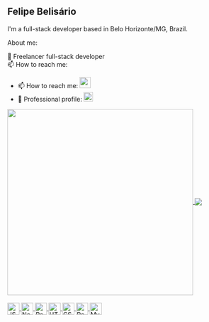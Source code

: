 ## Felipe Belisário

I'm a full-stack developer based in Belo Horizonte/MG, Brazil.

About me:
<div heigth="16px" style="display: flex, align_items: center, margin: 0 12px">
  💼 Freelancer full-stack developer
</div>
<div heigth="16px" style="display: flex, align_items: center, margin: 0 12px">
  📫 How to reach me:
</div>

- 📫 How to reach me:
<a href="mailto:fbelisario@gmail.com"><img heigth="23" width="25" src="https://upload.wikimedia.org/wikipedia/commons/thumb/8/8c/Gmail_Icon_%282013-2020%29.svg/2560px-Gmail_Icon_%282013-2020%29.svg.png" /></a>
- 💼 Professional profile:
<a href="https://www.linkedin.com/in/felipebelisario"><img heigth="21" width="21" src="https://cdn.jsdelivr.net/gh/devicons/devicon/icons/linkedin/linkedin-original.svg" /></a>
  
<div heigth="180em" style="display: inline_block, gap: 12px">
  <a href="https://github.com/fsbelisario">
  <img heigth="100%" width="419" align="center" src="https://github-readme-stats.vercel.app/api?username=fsbelisario&show_icons=true&theme=dark&include_all_commits=true&count_private=true"/>
  <img heigth="100%" align="center" src="https://github-readme-stats.vercel.app/api/top-langs/?username=fsbelisario&layout=compact&langs_count=16&theme=dark"/>
</div>
  
<div style="display: inline_block, margin: 12px"><br>
  <img align="center" alt="JS" title="JavaScript" heigth="20" width="27" src="https://cdn.jsdelivr.net/gh/devicons/devicon/icons/javascript/javascript-plain.svg"/>
  <img align="center" alt="NodeJS" title="NodeJS" heigth="20" width="27" src="https://cdn.jsdelivr.net/gh/devicons/devicon/icons/nodejs/nodejs-original.svg"/>
  <img align="center" alt="React" title="React" heigth="20" width="27" src="https://cdn.jsdelivr.net/gh/devicons/devicon/icons/react/react-original.svg"/>
  <img align="center" alt="HTML" title="HTML" heigth="20" width="27" src="https://cdn.jsdelivr.net/gh/devicons/devicon/icons/html5/html5-original.svg"/>
  <img align="center" alt="CSS" title="CSS" heigth="20" width="27" src="https://cdn.jsdelivr.net/gh/devicons/devicon/icons/css3/css3-original.svg"/>
  <img align="center" alt="PostgreSQL" title="PostgreSQL" heigth="20" width="27" src="https://cdn.jsdelivr.net/gh/devicons/devicon/icons/postgresql/postgresql-original.svg"/>
  <img align="center" alt="MySQL" title="MySQL" heigth="20"  width="27" src="https://cdn.jsdelivr.net/gh/devicons/devicon/icons/mysql/mysql-original.svg"/>
</div>
  
<!--
https://github.com/anuraghazra/github-readme-stats#github-stats-card
https://github.com/diogorodrigues
https://github.com/devfraga
https://github.com/rafaballerini
https://github.com/matyo91/matyo91
https://dev.to/supritha/how-to-have-an-awesome-github-profile-1969
https://dev.to/diogorodrigues/creating-amazing-github-profiles-readme-5h31
https://devicon.dev/
-->
